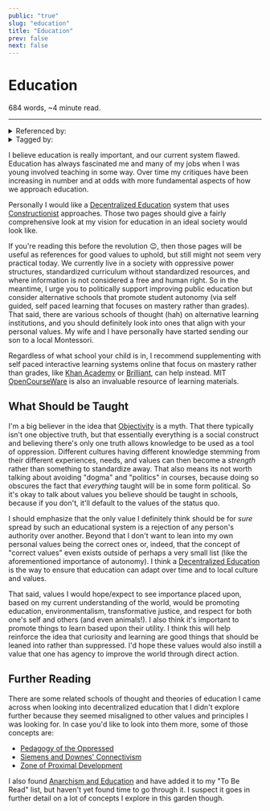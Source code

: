 ```yaml
---
public: "true"
slug: "education"
title: "Education"
prev: false
next: false
---
```

<script setup>
import { data } from '../../git.data.ts';
import { useData } from 'vitepress';
const pageData = useData();
</script>
<h1 class="p-name">Education</h1>
<p>684 words, ~4 minute read. <span v-html="data[`site/${pageData.page.value.relativePath}`]" /></p>
<hr/>

<details><summary>Referenced by:</summary><a href="/garden/efficiency/index.md">Efficiency</a><a href="/garden/parenting/index.md">Parenting</a></details>

<details><summary>Tagged by:</summary><a href="/garden/anti-intellectualism/index.md">Anti-Intellectualism</a><a href="/garden/clearing-college-debt/index.md">Clearing College Debt</a><a href="/garden/constructivist-theory-of-education/index.md">Constructivist Theory of Education</a><a href="/garden/decentralized-education/index.md">Decentralized Education</a><a href="/garden/grades/index.md">Grades</a><a href="/garden/learning-styles/index.md">Learning Styles</a><a href="/garden/parent-dictated-education/index.md">Parent Dictated Education</a><a href="/garden/standardized-education/index.md">Standardized Education</a></details>

I believe education is really important, and our current system flawed. Education has always fascinated me and many of my jobs when I was young involved teaching in some way. Over time my critiques have been increasing in number and at odds with more fundamental aspects of how we approach education.

Personally I would like a [Decentralized Education](/garden/decentralized-education/index.md) system that uses [Constructionist](/garden/constructionism/index.md) approaches. Those two pages should give a fairly comprehensive look at my vision for education in an ideal society would look like.

If you're reading this before the revolution 😉, then those pages will be useful as references for good values to uphold, but still might not seem very practical today. We currently live in a society with oppressive power structures, standardized curriculum without standardized resources, and where information is not considered a free and human right. So in the meantime, I urge you to politically support improving public education but consider alternative schools that promote student autonomy (via self guided, self paced learning that focuses on mastery rather than grades). That said, there are various schools of thought (hah) on alternative learning institutions, and you should definitely look into ones that align with your personal values. My wife and I have personally have started sending our son to a local Montessori.

Regardless of what school your child is in, I recommend supplementing with self paced interactive learning systems online that focus on mastery rather than grades, like [Khan Academy](https://www.khanacademy.org/) or [Brilliant](https://brilliant.org/), can help instead. MIT [OpenCourseWare](https://ocw.mit.edu/) is also an invaluable resource of learning materials.

## What Should be Taught

I'm a big believer in the idea that [Objectivity](/garden/objectivity/index.md) is a myth. That there typically isn't one objective truth, but that essentially everything is a social construct and believing there's only one truth allows knowledge to be used as a tool of oppression. Different cultures having different knowledge stemming from their different experiences, needs, and values  can then become a _strength_ rather than something to standardize away. That also means its not worth talking about avoiding "dogma" and "politics" in courses, because doing so obscures the fact that _everything_ taught will be in some form political. So it's okay to talk about values you believe should be taught in schools, because if you don't, it'll default to the values of the status quo.

I should emphasize that the only value I definitely think should be for _sure_ spread by such an educational system is a rejection of any person's authority over another. Beyond that I don't want to lean into my own personal values being the correct ones or, indeed, that the concept of "correct values" even exists outside of perhaps a very small list (like the aforementioned importance of autonomy). I think a [Decentralized Education](/garden/decentralized-education/index.md) is the way to ensure that education can adapt over time and to local culture and values.

That said, values I would hope/expect to see importance placed upon, based on my current understanding of the world, would be promoting education, environmentalism, transformative justice, and respect for both one's self and others (and even animals!). I also think it's important to promote things to learn based upon their utility. I think this will help reinforce the idea that curiosity and learning are good things that should be leaned into rather than suppressed. I'd hope these values would also instill a value that one has agency to improve the world through direct action.

## Further Reading

There are some related schools of thought and theories of education I came across when looking into decentralized education that I didn't explore further because they seemed misaligned to other values and principles I was looking for. In case you'd like to look into them more, some of those concepts are:
- [Pedagogy of the Oppressed](https://envs.ucsc.edu/internships/internship-readings/freire-pedagogy-of-the-oppressed.pdf)
- [Siemens and Downes' Connectivism](https://learning-theories.com/connectivism-siemens-downes.html)
- [Zone of Proximal Development](https://www.simplypsychology.org/zone-of-proximal-development.html)

<span id="678ae488-979f-4774-a76c-f35bc0f1e2a9">I also found [Anarchism and Education](https://theanarchistlibrary.org/library/judith-suissa-anarchism-and-education) and have added it to my "To Be Read" list, but haven't yet found time to go through it. I suspect it goes in further detail on a lot of concepts I explore in this garden though.</span>